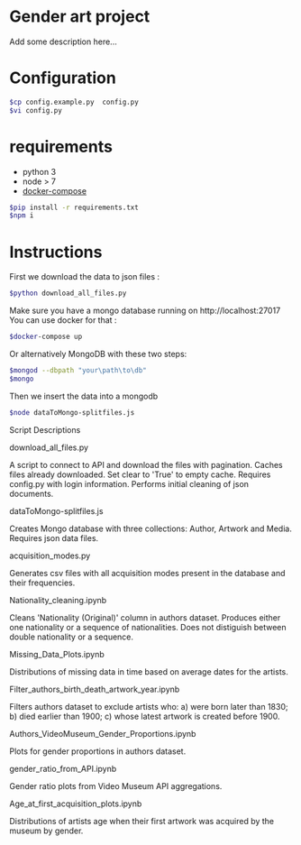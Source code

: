 
# Gender art project

Add some description here...

# Configuration

```bash
$cp config.example.py  config.py
$vi config.py
```

# requirements

- python 3
- node > 7
- [docker-compose](https://docs.docker.com/compose/install/)

```bash
$pip install -r requirements.txt
$npm i
```

# Instructions  

First we download the data to json files :

```bash
$python download_all_files.py
```

Make sure you have a mongo database running on http://localhost:27017
You can use docker for that :

```bash
$docker-compose up
```

Or alternatively MongoDB with these two steps:
```bash
$mongod --dbpath "your\path\to\db"
$mongo
```

Then we insert the data into a mongodb

```bash
$node dataToMongo-splitfiles.js
```

Script Descriptions

download_all_files.py

A script to connect to API and download the files with pagination. Caches files already downloaded. Set clear to 'True' to empty cache. 
Requires config.py with login information. Performs initial cleaning of json documents.

dataToMongo-splitfiles.js

Creates Mongo database with three collections: Author, Artwork and Media. Requires json data files.

acquisition_modes.py

Generates csv files with all acquisition modes present in the database and their frequencies.

Nationality_cleaning.ipynb

Cleans 'Nationality (Original)' column in authors dataset. Produces either one nationality or a sequence of nationalities. Does not distiguish between double nationality or a sequence.

Missing_Data_Plots.ipynb

Distributions of missing data in time based on average dates for the artists.

Filter_authors_birth_death_artwork_year.ipynb

Filters authors dataset to exclude artists who:
a) were born later than 1830;
b) died earlier than 1900;
c) whose latest artwork is created before 1900.

Authors_VideoMuseum_Gender_Proportions.ipynb

Plots for gender proportions in authors dataset.

gender_ratio_from_API.ipynb

Gender ratio plots from Video Museum API aggregations.

Age_at_first_acquisition_plots.ipynb

Distributions of artists age when their first artwork was acquired by the museum by gender.







